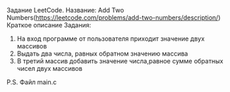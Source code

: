 Задание LeetCode.
Название: Add Two Numbers(https://leetcode.com/problems/add-two-numbers/description/)
Краткое описание Задания:
1. На вход программе от пользователя приходит значение двух массивов
2. Выдать два числа, равных обратном значению массива
3. В третий массив добавить значение числа,равное сумме обратных чисел двух массивов

P.S. 
Файл main.c
